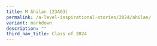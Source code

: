 ```yaml
---
title: M Ahilan (23A03)
permalink: /a-level-inspirational-stories/2024/ahilan/
variant: markdown
description: ""
third_nav_title: Class of 2024
---
```


